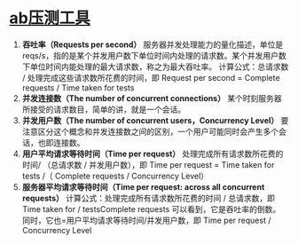 # [ab压测工具](http://httpd.apache.org/)

1. **吞吐率（Requests per second）**
   服务器并发处理能力的量化描述，单位是reqs/s，指的是某个并发用户数下单位时间内处理的请求数。某个并发用户数下单位时间内能处理的最大请求数，称之为最大吞吐率。
   计算公式：总请求数 / 处理完成这些请求数所花费的时间，即
   Request per second = Complete requests / Time taken for tests
2. **并发连接数（The number of concurrent connections）**
   某个时刻服务器所接受的请求数目，简单的讲，就是一个会话。
3. **并发用户数（The number of concurrent users，Concurrency Level）**
   要注意区分这个概念和并发连接数之间的区别，一个用户可能同时会产生多个会话，也即连接数。
4. **用户平均请求等待时间（Time per request）**
   处理完成所有请求数所花费的时间/ （总请求数 / 并发用户数），即
   Time per request = Time taken for tests /（ Complete requests / Concurrency Level）
5. **服务器平均请求等待时间（Time per request: across all concurrent requests）**
   计算公式：处理完成所有请求数所花费的时间 / 总请求数，即
   Time taken for / testsComplete requests
   可以看到，它是吞吐率的倒数。
   同时，它也=用户平均请求等待时间/并发用户数，即
   Time per request / Concurrency Level


